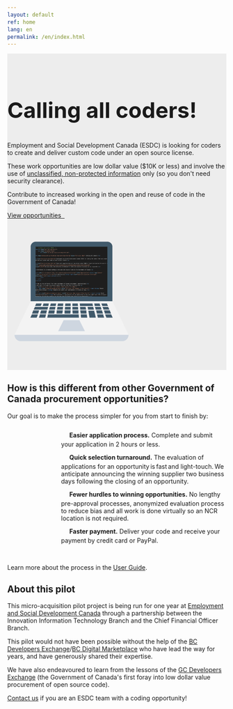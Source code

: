 ```yaml
---
layout: default
ref: home
lang: en
permalink: /en/index.html
---
```

<!-- markdownlint-disable MD041 -->
<section class="stretch-panel" style="width: 100%; background-color: #EDEDED; padding: 30px 0;">
    <div class="container">
        <div class="row wb-eqht mrgn-tp-md mrgn-bttm-md">
            <div class="col-md-8 col-lrg-8">
                <h1 class="provisional gc-thickline mrgn-tp-0 mrgn-bttm-lg" style="font-size: 50px"> Calling all coders!</h1>
                <p>Employment and Social Development Canada (ESDC) is looking for coders to create and deliver custom code under an open source license.</p>
                <p>These work opportunities are low dollar value ($10K or less) and involve the use of <a href="https://www.tpsgc-pwgsc.gc.ca/esc-src/protection-safeguarding/niveaux-levels-eng.html" target="_blank">unclassified, non-protected information</a> only (so you don't need security clearance).</p>
                <p>Contribute to increased working in the open and reuse of code in the Government of Canada!</p>
                <p>
                    <a href="{{ site.baseurl }}{% link _pages/en/opportunities.md %}" title="Opportunities" class="btn btn-primary btn-lrg">View opportunities &nbsp; <span class="glyphicon glyphicon-arrow-right" aria-hidden="true"></span></a>
                </p>
            </div>
            <div class="col-md-4 col-lrg-4">
                <img src="/assets/images/computer.png" alt="Computer with code">
            </div>
        </div>
    </div>
</section>

<div class="container">
    <h2>How is this different from other Government of Canada procurement  opportunities?</h2>
    <p>Our goal is to make the process simpler for you from start to finish by:</p>
    <ul style="list-style: none; text-indent: -45px; margin-left:100px;">
        <li>
            <span class="glyphicon glyphicon-send" style="font-size: 2em; margin: 0 4rem 1rem 0;"></span>
            <strong>Easier application process.</strong> Complete and submit your application in 2 hours or less.
        </li>
        <li>
            <span class="glyphicon glyphicon-repeat" style="font-size: 2em; margin: 0 4rem 1rem 0;"></span>
            <strong> Quick selection turnaround.</strong> The evaluation of applications for an opportunity is fast and light-touch. We anticipate announcing the winning supplier two business days following the closing of an opportunity.</li>
        <li>
            <span class="glyphicon glyphicon-ok" style="font-size: 2em; margin: 0 4rem 1rem 0"></span>
            <strong> Fewer hurdles to winning opportunities.</strong> No lengthy pre-approval processes, anonymized evaluation process to reduce bias and all work is done virtually so an NCR location is not required.
        </li>
        <li>
            <span class="glyphicon glyphicon-usd" style="font-size: 2em;  margin: 0 4rem 1rem 0"></span>
            <strong>Faster payment.</strong> Deliver your code and receive your payment by credit card or PayPal.
        </li>
    </ul>
    <br>
    <p>Learn more about the process in the <a href="{{ site.baseurl }}{% link _pages/en/user-guide.md %}" title="User Guide">User Guide</a>.</p>
    <h2>About this pilot</h2>
    <p>This micro-acquisition pilot project is being run for one year at <a href="https://www.canada.ca/en/employment-social-development.html" target="_blank">Employment and Social Development Canada</a> through a partnership between the Innovation Information Technology Branch and the Chief Financial Officer Branch.</p>
    <p>This pilot would not have been possible without the help of the <a href="https://bcdevexchange.org/" target="_blank">BC Developers Exchange</a>/<a href="https://digital.gov.bc.ca/marketplace" target="_blank">BC Digital Marketplace</a> who have lead the way for years, and have generously shared their expertise.</p>
    <p>We have also endeavoured to learn from the lessons of the <a href="https://github.com/canada-ca/devex" target="_blank">GC Developers Exchange</a> (the Government of Canada's first foray into low dollar value procurement of open source code).</p>
    <p><a href="mailto:microacquisition@hrsdc-rhdcc.gc.ca">Contact us</a> if you are an ESDC team with a coding opportunity!</p>
</div>
